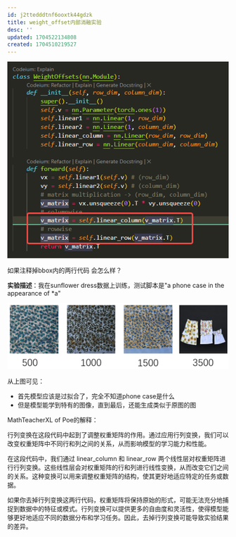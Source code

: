 ```yaml
---
id: j2ttedddtnf6ooxtk44gdzk
title: weight_offset内部消融实验
desc: ''
updated: 1704522134808
created: 1704510219527
---
```


![图 0](assets/images/0e5ddf7636c1d35af5ca973203b3495b36361c47329789347b4625bcf13b5dc7.png)  

如果注释掉bbox内的两行代码 会怎么样？

**实验描述**：我在sunflower dress数据上训练，测试脚本是"a phone case in the appearance of *a"

![图 1](assets/images/494c091ca4020220a78cb7cc0ce3fd2655101ca2a8217e0a61ff68fc8e330b87.png)  

从上图可见：
* 首先模型应该是过拟合了，完全不知道phone case是什么
* 但是模型能学到特有的图像，直到最后，还能生成类似于原图的图

MathTeacherXL of Poe的解释：

行列变换在这段代码中起到了调整权重矩阵的作用。通过应用行列变换，我们可以改变权重矩阵中不同行和列之间的关系，从而影响模型的学习能力和性能。

在这段代码中，我们通过 linear_column 和 linear_row 两个线性层对权重矩阵进行行列变换。这些线性层会对权重矩阵的行和列进行线性变换，从而改变它们之间的关系。这种变换可以用来调整权重矩阵的结构，使其更好地适应特定的任务或数据。

如果你去掉行列变换这两行代码，权重矩阵将保持原始的形式，可能无法充分地捕捉到数据中的特征或模式。行列变换可以提供更多的自由度和灵活性，使得模型能够更好地适应不同的数据分布和学习任务。因此，去掉行列变换可能导致实验结果的差异。
